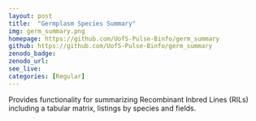 ```yaml
---
layout: post
title:  "Germplasm Species Summary"
img: germ_summary.png
homepage: https://github.com/UofS-Pulse-Binfo/germ_summary
github: https://github.com/UofS-Pulse-Binfo/germ_summary
zenodo_badge:
zenodo_url:
see_live:
categories: [Regular]
---
```


Provides functionality for summarizing Recombinant Inbred Lines (RILs) including a tabular matrix, listings by species and fields.
